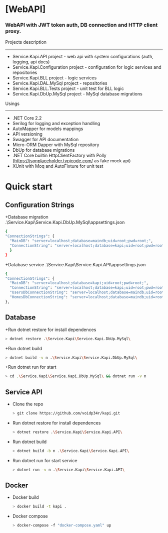 # [WebAPI]

### WebAPI  with JWT token auth, DB connection and HTTP client proxy.

Projects description

----

 - Service.Kapi.API project - web api with system configurations (auth, logging, api docs)
 - Service.Kapi.Configuration project - configuration for logic services and repositories
 - Service.Kapi.BLL project - logic services
 - Service.Kapi.DAL.MySql project - repositories
 - Service.Kapi.BLL.Tests project - unit test for BLL logic
 - Service.Kapi.DbUp.MySql project - MySql database migrations

Usings

----
 - .NET Core 2.2
 - Serilog for logging and exception handling
 - AutoMapper for models mappings
 - API versioning
 - Swagger for API documentation
 - Micro-ORM Dapper with MySql repository  
 - DbUp for database migrations
 - .NET Core builtin HttpClientFactory with Polly (https://jsonplaceholder.typicode.com/ as fake mock api)
 - XUnit with Moq and AutoFixture for unit test

# Quick start

## Configuration Strings

+Database migration .\Service.Kapi\Service.Kapi.DbUp.MySql\appsettings.json

  ```bash
  {
  "ConnectionStrings": {
    "MainDB": "server=localhost;database=maindb;uid=root;pwd=root;",
    "ConnectionString": "server=localhost;database=kapi;uid=root;pwd=root;"
    }
  }

  ```

  +Database service .\Service.Kapi\Service.Kapi.API\appsettings.json

  ```bash
  {
  "ConnectionStrings": {
    "MainDB": "server=localhost;database=kapi;uid=root;pwd=root;",
    "ConnectionString": "server=localhost;database=kapi;uid=root;pwd=root;",
    "UsersDbConnectionString": "server=localhost;database=maindb;uid=root;pwd=root;",
    "HomesDbConnectionString": "server=localhost;database=maindb;uid=root;pwd=root;"
  },

  ```

## Database

+Run dotnet restore for install dependences

  ```bash
  > dotnet restore .\Service.Kapi\Service.Kapi.DbUp.MySql\
  ```

+Run dotnet build
  
  ```bash
  > dotnet build -v n .\Service.Kapi\Service.Kapi.DbUp.MySql\
  ```

+Run dotnet run for start

  ```bash
  > cd .\Service.Kapi\Service.Kapi.DbUp.MySql\ && dotnet run -v n  
  ```
## Service API

+ Clone the repo

  ```bash
  > git clone https://github.com/voidp34r/kapi.git
  ```

+ Run dotnet restore for install dependences

  ```bash
  > dotnet restore .\Service.Kapi\Service.Kapi.API\
  ```

+ Run dotnet build
  
  ```bash
  > dotnet build -b n .\Service.Kapi\Service.Kapi.API\
  ```

+ Run dotnet run for start service

  ```bash
  > dotnet run -v n .\Service.Kapi\Service.Kapi.API\
  ```

## Docker 

+ Docker build

  ```bash
  > docker build -t kapi .
  ```

+ Docker compose

  ```bash
  > docker-compose -f "docker-compose.yaml" up
  ```